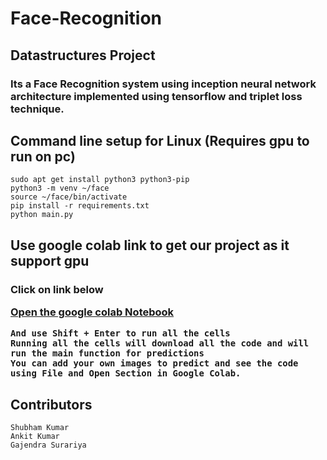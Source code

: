 # Face-Recognition
## Datastructures Project 
<h3>Its a Face Recognition system using inception neural network architecture implemented using tensorflow and triplet loss technique.

## Command line setup for Linux (Requires gpu to run on pc)
``` 
sudo apt get install python3 python3-pip
python3 -m venv ~/face
source ~/face/bin/activate
pip install -r requirements.txt
python main.py
```

## Use google colab link to get our project as it support gpu
<h3>Click on link below

[Open the google colab Notebook](https://colab.research.google.com/drive/1AgwD8qEdvzLhPOixOqR5ujp8Swxnl5BT?usp=sharing)
```
And use Shift + Enter to run all the cells 
Running all the cells will download all the code and will run the main function for predictions
You can add your own images to predict and see the code using File and Open Section in Google Colab.
```
## Contributors 
```
Shubham Kumar 
Ankit Kumar
Gajendra Surariya
```